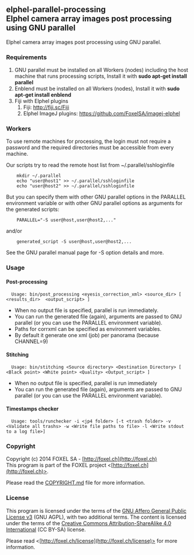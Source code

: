 ## elphel-parallel-processing<br />Elphel camera array images post processing using GNU parallel

Elphel camera array images post processing using GNU parallel.

### Requirements

1. GNU parallel must be installed on all Workers (nodes) including the host machine that runs processing scripts, Install it with **sudo apt-get install parallel**
2. Enblend must be installed on all Workers (nodes), Install it with **sudo apt-get install enblend**
3. Fiji with Elphel plugins
    1. Fiji: http://fiji.sc/Fiji
    2. Elphel ImageJ plugins: https://github.com/FoxelSA/imagej-elphel

### Workers

To use remote machines for processing, the login must not require a password and the required directories must be accessible from every machine.

Our scripts try to read the remote host list from ~/.parallel/sshloginfile

        mkdir ~/.parallel
        echo "user@host1" >> ~/.parallel/sshloginfile
        echo "user@host2" >> ~/.parallel/sshloginfile

 But you can specify them with other GNU parallel options in the PARALLEL environment variable or with other GNU parallel options as arguments for the generated scripts:

        PARALLEL="-S user@host,user@host2,..."

and/or

        generated_script -S user@host,user@host2,...

See the GNU parallel manual page for -S option details and more.

### Usage
#### Post-processing
      
      Usage: bin/post_processing <eyesis_correction_xml> <source_dir> [ <results_dir>  <output_script> ]

- When no output file is specified, parallel is run immediately.
- You can run the generated file (again), arguments are passed to GNU parallel (or you can use the PARALLEL environment variable). 
- Paths for corrxml can be specified as environment variables.
- By default it generate one xml (job) per panorama (because CHANNEL=9)

#### Stitching

      Usage: bin/stitching <Source directory> <Destination Directory> [ <Black point> <White point> <Quality> <Output_script> ]
    
- When no output file is specified, parallel is run immediately
- You can run the generated file (again), arguments are passed to GNU parallel (or you can use the PARALLEL environment variable). 

#### Timestamps checker

      Usage: tools/runchecker -i <jp4 folder> [-t <trash folder> -v <Validate all trashs> -w <Write file paths to file> -l <Write stdout to a log file>]

### Copyright

Copyright (c) 2014 FOXEL SA - [http://foxel.ch](http://foxel.ch)<br />
This program is part of the FOXEL project <[http://foxel.ch](http://foxel.ch)>.

Please read the [COPYRIGHT.md](COPYRIGHT.md) file for more information.


### License

This program is licensed under the terms of the
[GNU Affero General Public License v3](http://www.gnu.org/licenses/agpl.html)
(GNU AGPL), with two additional terms. The content is licensed under the terms
of the
[Creative Commons Attribution-ShareAlike 4.0 International](http://creativecommons.org/licenses/by-sa/4.0/)
(CC BY-SA) license.

Please read <[http://foxel.ch/license](http://foxel.ch/license)> for more
information.
